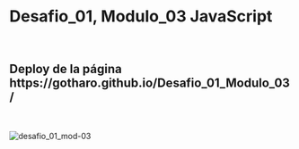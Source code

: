 <h1> Desafio_01, Modulo_03 JavaScript </h1>
<br> 
<h2> Deploy de la página https://gotharo.github.io/Desafio_01_Modulo_03/</h2>
<br>



![desafio_01_mod-03](https://github.com/user-attachments/assets/d8cad3f4-8bf8-46ee-af41-549b9cb9d998)
